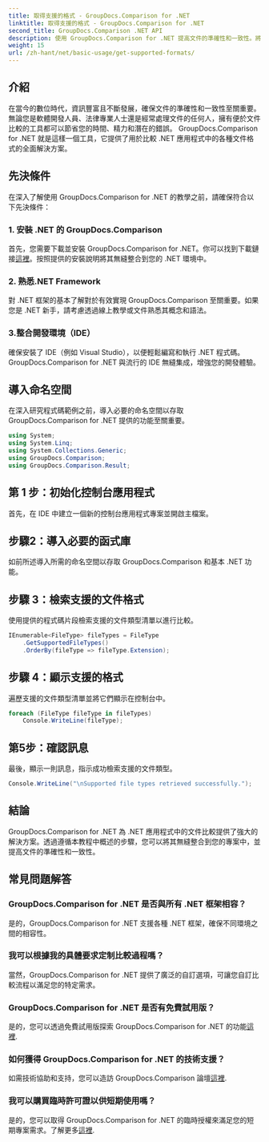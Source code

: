 ```yaml
---
title: 取得支援的格式 - GroupDocs.Comparison for .NET
linktitle: 取得支援的格式 - GroupDocs.Comparison for .NET
second_title: GroupDocs.Comparison .NET API
description: 使用 GroupDocs.Comparison for .NET 提高文件的準確性和一致性。將這個強大的工具無縫整合到您的 .NET 應用程式中。
weight: 15
url: /zh-hant/net/basic-usage/get-supported-formats/
---
```

## 介紹
在當今的數位時代，資訊豐富且不斷發展，確保文件的準確性和一致性至關重要。無論您是軟體開發人員、法律專業人士還是經常處理文件的任何人，擁有便於文件比較的工具都可以節省您的時間、精力和潛在的錯誤。 GroupDocs.Comparison for .NET 就是這樣一個工具，它提供了用於比較 .NET 應用程式中的各種文件格式的全面解決方案。
## 先決條件
在深入了解使用 GroupDocs.Comparison for .NET 的教學之前，請確保符合以下先決條件：
### 1. 安裝 .NET 的 GroupDocs.Comparison
首先，您需要下載並安裝 GroupDocs.Comparison for .NET。你可以找到下載鏈接[這裡](https://releases.groupdocs.com/comparison/net/)。按照提供的安裝說明將其無縫整合到您的 .NET 環境中。
### 2. 熟悉.NET Framework
對 .NET 框架的基本了解對於有效實現 GroupDocs.Comparison 至關重要。如果您是 .NET 新手，請考慮透過線上教學或文件熟悉其概念和語法。
### 3.整合開發環境（IDE）
確保安裝了 IDE（例如 Visual Studio），以便輕鬆編寫和執行 .NET 程式碼。 GroupDocs.Comparison for .NET 與流行的 IDE 無縫集成，增強您的開發體驗。

## 導入命名空間
在深入研究程式碼範例之前，導入必要的命名空間以存取 GroupDocs.Comparison for .NET 提供的功能至關重要。
```csharp
using System;
using System.Linq;
using System.Collections.Generic;
using GroupDocs.Comparison;
using GroupDocs.Comparison.Result;
```

## 第 1 步：初始化控制台應用程式
首先，在 IDE 中建立一個新的控制台應用程式專案並開啟主檔案。
## 步驟2：導入必要的函式庫
如前所述導入所需的命名空間以存取 GroupDocs.Comparison 和基本 .NET 功能。
## 步驟 3：檢索支援的文件格式
使用提供的程式碼片段檢索支援的文件類型清單以進行比較。
```csharp
IEnumerable<FileType> fileTypes = FileType
    .GetSupportedFileTypes()
    .OrderBy(fileType => fileType.Extension);
```
## 步驟 4：顯示支援的格式
遍歷支援的文件類型清單並將它們顯示在控制台中。
```csharp
foreach (FileType fileType in fileTypes)
    Console.WriteLine(fileType);
```
## 第5步：確認訊息
最後，顯示一則訊息，指示成功檢索支援的文件類型。
```csharp
Console.WriteLine("\nSupported file types retrieved successfully.");
```

## 結論
GroupDocs.Comparison for .NET 為 .NET 應用程式中的文件比較提供了強大的解決方案。透過遵循本教程中概述的步驟，您可以將其無縫整合到您的專案中，並提高文件的準確性和一致性。
## 常見問題解答
### GroupDocs.Comparison for .NET 是否與所有 .NET 框架相容？
是的，GroupDocs.Comparison for .NET 支援各種 .NET 框架，確保不同環境之間的相容性。
### 我可以根據我的具體要求定制比較過程嗎？
當然，GroupDocs.Comparison for .NET 提供了廣泛的自訂選項，可讓您自訂比較流程以滿足您的特定需求。
### GroupDocs.Comparison for .NET 是否有免費試用版？
是的，您可以透過免費試用版探索 GroupDocs.Comparison for .NET 的功能[這裡](https://releases.groupdocs.com/).
### 如何獲得 GroupDocs.Comparison for .NET 的技術支援？
如需技術協助和支持，您可以造訪 GroupDocs.Comparison 論壇[這裡](https://forum.groupdocs.com/c/comparison/12).
### 我可以購買臨時許可證以供短期使用嗎？
是的，您可以取得 GroupDocs.Comparison for .NET 的臨時授權來滿足您的短期專案需求。了解更多[這裡](https://purchase.groupdocs.com/temporary-license/).